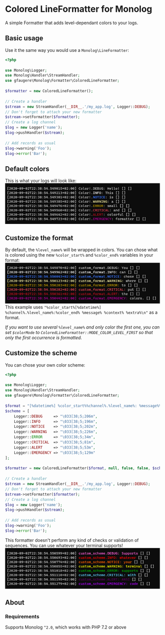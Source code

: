 # Colored LineFormatter for Monolog
A simple Formatter that adds level-dependant colors to your logs.

## Basic usage
Use it the same way you would use a `Monolog\LineFormatter`:

```php
<?php

use Monolog\Logger;
use Monolog\Handler\StreamHandler;
use gfaugere\Monolog\Formatter\ColoredLineFormatter;

$formatter = new ColoredLineFormatter();

// Create a handler
$stream = new StreamHandler(__DIR__.'/my_app.log', Logger::DEBUG);
// Don't forget to attach your new formatter
$stream->setFormatter($formatter);
// Create a log channel
$log = new Logger('name');
$log->pushHandler($stream);

// Add records as usual
$log->warning('Foo');
$log->error('Bar');
```

## Default colors
This is what your logs will look like:  \
![Logs of ascending levels with different colors wrapping the level, spelling "Hello! This is a small and colorful formatter"](images/default.png)

## Customize the format
By default, the `%level_name%` will be wrapped in colors. You can chose what is colored using the new `%color_start%` and `%color_end%` variables in your format:  \
![Logs of ascending levels with different colors wrapping the date, channel name, and log level ; spelling "You can chose where to put the colors."](images/custom_format.png)  \
This example uses `"%color_start%[%datetime%] %channel%.%level_name%:%color_end% %message% %context% %extra%\n"` as a format.

_If you want to use several `%level_name%` and only color the first one, you can set `$colorMode` to `ColoredLineFormatter::MODE_COLOR_LEVEL_FIRST` so that only the first occurrence is formatted._

## Customize the scheme
You can chose your own color scheme:
```php
<?php

use Monolog\Logger;
use Monolog\Handler\StreamHandler;
use gfaugere\Monolog\Formatter\ColoredLineFormatter;

$format = "[%datetime%] %color_start%%channel%.%level_name%: %message%%color_end% %context% %extra%\n";
$scheme = [
    Logger::DEBUG     => "\033[38;5;206m",
    Logger::INFO      => "\033[38;5;196m",
    Logger::NOTICE    => "\033[38;5;202m",
    Logger::WARNING   => "\033[38;5;226m",
    Logger::ERROR     => "\033[38;5;34m",
    Logger::CRITICAL  => "\033[38;5;81m",
    Logger::ALERT     => "\033[38;5;53m",
    Logger::EMERGENCY => "\033[38;5;129m"
];

$formatter = new ColoredLineFormatter($format, null, false, false, $scheme);

// Create a handler
$stream = new StreamHandler(__DIR__.'/my_app.log', Logger::DEBUG);
// Don't forget to attach your new formatter
$stream->setFormatter($formatter);
// Create a log channel
$log = new Logger('name');
$log->pushHandler($stream);

// Add records as usual
$log->warning('Foo');
$log->error('Bar');
```
This formatter doesn't perform any kind of checks or validation of sequences. You can use whatever your terminal supports!  \
![Logs of ascending levels with different colors wrapping the channel name, level and message ; spelling "Supports whatever your terminal supports with ANSI code"](images/custom_scheme.png)

## About
### Requirements
Supports Monolog `^2.0`, which works with PHP 7.2 or above
